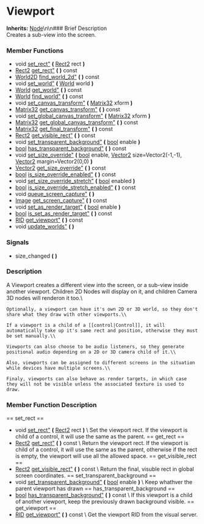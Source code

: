 #  Viewport  
**Inherits:** [Node](class_node)\\n\\n###  Brief Description  
Creates a sub-view into the screen.
###  Member Functions 
  * void [set_rect"](#set_rect) **(** [Rect2](class_rect2) rect  **)**
  * [Rect2](class_rect2) [get_rect"](#get_rect) **(** **)** const
  * [World2D](class_world2d) [find_world_2d"](#find_world_2d) **(** **)** const
  * void [set_world"](#set_world) **(** [World](class_world) world  **)**
  * [World](class_world) [get_world"](#get_world) **(** **)** const
  * [World](class_world) [find_world"](#find_world) **(** **)** const
  * void [set_canvas_transform"](#set_canvas_transform) **(** [Matrix32](class_matrix32) xform  **)**
  * [Matrix32](class_matrix32) [get_canvas_transform"](#get_canvas_transform) **(** **)** const
  * void [set_global_canvas_transform"](#set_global_canvas_transform) **(** [Matrix32](class_matrix32) xform  **)**
  * [Matrix32](class_matrix32) [get_global_canvas_transform"](#get_global_canvas_transform) **(** **)** const
  * [Matrix32](class_matrix32) [get_final_transform"](#get_final_transform) **(** **)** const
  * [Rect2](class_rect2) [get_visible_rect"](#get_visible_rect) **(** **)** const
  * void [set_transparent_background"](#set_transparent_background) **(** [bool](class_bool) enable  **)**
  * [bool](class_bool) [has_transparent_background"](#has_transparent_background) **(** **)** const
  * void [set_size_override"](#set_size_override) **(** [bool](class_bool) enable, [Vector2](class_vector2) size=Vector2(-1,-1), [Vector2](class_vector2) margin=Vector2(0,0)  **)**
  * [Vector2](class_vector2) [get_size_override"](#get_size_override) **(** **)** const
  * [bool](class_bool) [is_size_override_enabled"](#is_size_override_enabled) **(** **)** const
  * void [set_size_override_stretch"](#set_size_override_stretch) **(** [bool](class_bool) enabled  **)**
  * [bool](class_bool) [is_size_override_stretch_enabled"](#is_size_override_stretch_enabled) **(** **)** const
  * void [queue_screen_capture"](#queue_screen_capture) **(** **)**
  * [Image](class_image) [get_screen_capture"](#get_screen_capture) **(** **)** const
  * void [set_as_render_target"](#set_as_render_target) **(** [bool](class_bool) enable  **)**
  * [bool](class_bool) [is_set_as_render_target"](#is_set_as_render_target) **(** **)** const
  * [RID](class_rid) [get_viewport"](#get_viewport) **(** **)** const
  * void [update_worlds"](#update_worlds) **(** **)**
###  Signals  
  * <a name="size_changed">size_changed</a> **(** **)**
###  Description  
A Viewport creates a different view into the screen, or a sub-view inside another viewport. Children 2D Nodes will display on it, and children Camera 3D nodes will renderon it too.\\

	Optionally, a viewport can have it's own 2D or 3D world, so they don't share what they draw with other viewports.\\

	If a viewport is a child of a [[control|Control]], it will automatically take up it's same rect and position, otherwise they must be set manually.\\

	Viewports can also choose to be audio listeners, so they generate positional audio depending on a 2D or 3D camera child of it.\\

	Also, viewports can be assigned to different screens in the situation while devices have multiple screens.\\

	Finaly, viewports can also behave as render targets, in which case they will not be visible unless the associated texture is used to draw.
###  Member Function Description  
==  set_rect  ==
  * void [set_rect"](#set_rect) **(** [Rect2](class_rect2) rect  **)**
\\
Set the viewport rect. If the viewport is child of a control, it will use the same as the parent.
==  get_rect  ==
  * [Rect2](class_rect2) [get_rect"](#get_rect) **(** **)** const
\\
Return the viewport rect. If the viewport is child of a control, it will use the same as the parent, otherwise if the rect is empty, the viewport will use all the allowed space.
==  get_visible_rect  ==
  * [Rect2](class_rect2) [get_visible_rect"](#get_visible_rect) **(** **)** const
\\
Return the final, visuble rect in global screen coordinates.
==  set_transparent_background  ==
  * void [set_transparent_background"](#set_transparent_background) **(** [bool](class_bool) enable  **)**
\\
Keep whathver the parent viewport has drawn
==  has_transparent_background  ==
  * [bool](class_bool) [has_transparent_background"](#has_transparent_background) **(** **)** const
\\
If this viewport is a child of another viewport, keep the previously drawn background visible.
==  get_viewport  ==
  * [RID](class_rid) [get_viewport"](#get_viewport) **(** **)** const
\\
Get the viewport RID from the visual server.
